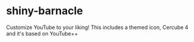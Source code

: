 # shiny-barnacle
Customize YouTube to your liking! This includes a themed icon, Cercube 4 and it's based on YouTube++
